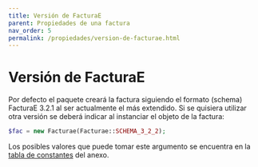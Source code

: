 ```yaml
---
title: Versión de FacturaE
parent: Propiedades de una factura
nav_order: 5
permalink: /propiedades/version-de-facturae.html
---
```


# Versión de FacturaE
Por defecto el paquete creará la factura siguiendo el formato (schema) FacturaE 3.2.1 al ser actualmente el más extendido. Si se quisiera utilizar otra versión se deberá indicar al instanciar el objeto de la factura:
```php
$fac = new Facturae(Facturae::SCHEMA_3_2_2);
```

Los posibles valores que puede tomar este argumento se encuentra en la [tabla de constantes](/anexos/constantes.html#formatos-de-facturae) del anexo.
